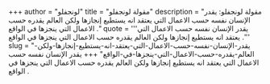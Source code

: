 +++
author = "لونجفلو"
title = "مقولة لونجفلو"
description = "مقولة لونجفلو: يقدر الإنسان نفسه حسب الاعمال التي يعتقد انه يستطيع إنجازها ولكن العالم يقدره حسب الاعمال التي ينجزها في الواقع ."
quote = '''يقدر الإنسان نفسه حسب الاعمال التي يعتقد انه يستطيع إنجازها ولكن العالم يقدره حسب الاعمال التي ينجزها في الواقع .'''
slug = "يقدر-الإنسان-نفسه-حسب-الاعمال-التي-يعتقد-انه-يستطيع-إنجازها-ولكن-العالم-يقدره-حسب-الاعمال-التي-ينجزها-في-الواقع"
+++
يقدر الإنسان نفسه حسب الاعمال التي يعتقد انه يستطيع إنجازها ولكن العالم يقدره حسب الاعمال التي ينجزها في الواقع .
